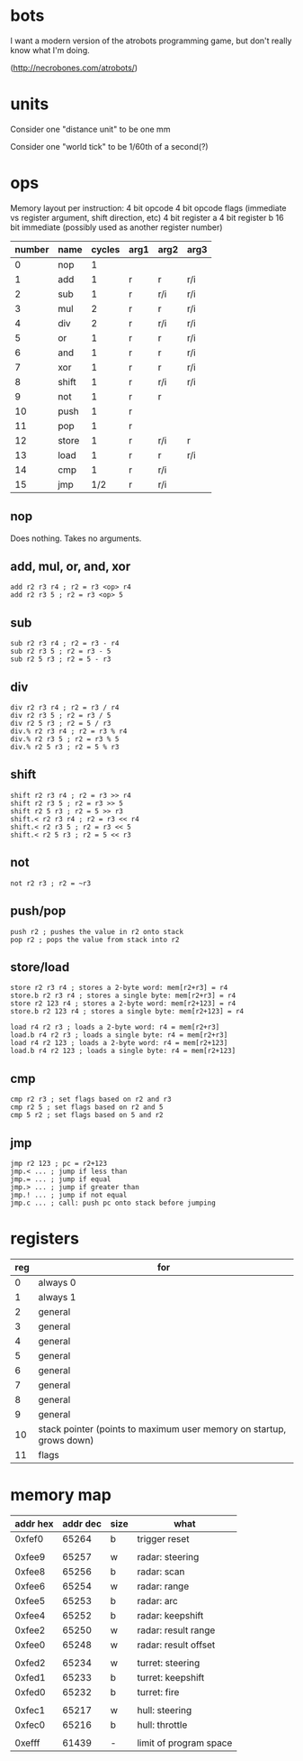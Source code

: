 # bots

I want a modern version of the atrobots programming game, but don't really know what I'm doing.

(http://necrobones.com/atrobots/)

# units

Consider one "distance unit" to be one mm

Consider one "world tick" to be 1/60th of a second(?)

# ops

Memory layout per instruction:
4 bit opcode
4 bit opcode flags (immediate vs register argument, shift direction, etc)
4 bit register a
4 bit register b
16 bit immediate (possibly used as another register number)

number | name | cycles | arg1 | arg2 | arg3
-------|------|--------|------|------|-----
0      | nop  | 1
1      | add  | 1      | r    | r    | r/i
2      | sub  | 1      | r    | r/i  | r/i
3      | mul |2| r | r | r/i
4      | div |2| r | r/i | r/i
5      | or |1| r | r | r/i
6      | and |1| r | r | r/i
7      | xor |1| r | r | r/i
8      | shift |1| r | r/i | r/i
9      | not |1| r | r
10     | push |1| r
11     | pop |1| r
12     | store |1| r | r/i | r
13     | load |1| r | r | r/i
14     | cmp |1| r | r/i
15     | jmp |1/2| r | r/i

## nop

Does nothing. Takes no arguments.

## add, mul, or, and, xor

    add r2 r3 r4 ; r2 = r3 <op> r4
    add r2 r3 5 ; r2 = r3 <op> 5

## sub

    sub r2 r3 r4 ; r2 = r3 - r4
    sub r2 r3 5 ; r2 = r3 - 5
    sub r2 5 r3 ; r2 = 5 - r3

## div

    div r2 r3 r4 ; r2 = r3 / r4
    div r2 r3 5 ; r2 = r3 / 5
    div r2 5 r3 ; r2 = 5 / r3
    div.% r2 r3 r4 ; r2 = r3 % r4
    div.% r2 r3 5 ; r2 = r3 % 5
    div.% r2 5 r3 ; r2 = 5 % r3

## shift

    shift r2 r3 r4 ; r2 = r3 >> r4
    shift r2 r3 5 ; r2 = r3 >> 5
    shift r2 5 r3 ; r2 = 5 >> r3
    shift.< r2 r3 r4 ; r2 = r3 << r4
    shift.< r2 r3 5 ; r2 = r3 << 5
    shift.< r2 5 r3 ; r2 = 5 << r3

## not

    not r2 r3 ; r2 = ~r3

## push/pop

    push r2 ; pushes the value in r2 onto stack
    pop r2 ; pops the value from stack into r2

## store/load

    store r2 r3 r4 ; stores a 2-byte word: mem[r2+r3] = r4
    store.b r2 r3 r4 ; stores a single byte: mem[r2+r3] = r4
    store r2 123 r4 ; stores a 2-byte word: mem[r2+123] = r4
    store.b r2 123 r4 ; stores a single byte: mem[r2+123] = r4

    load r4 r2 r3 ; loads a 2-byte word: r4 = mem[r2+r3]
    load.b r4 r2 r3 ; loads a single byte: r4 = mem[r2+r3]
    load r4 r2 123 ; loads a 2-byte word: r4 = mem[r2+123]
    load.b r4 r2 123 ; loads a single byte: r4 = mem[r2+123]

## cmp

    cmp r2 r3 ; set flags based on r2 and r3
    cmp r2 5 ; set flags based on r2 and 5
    cmp 5 r2 ; set flags based on 5 and r2

## jmp
    
    jmp r2 123 ; pc = r2+123
    jmp.< ... ; jump if less than
    jmp.= ... ; jump if equal
    jmp.> ... ; jump if greater than
    jmp.! ... ; jump if not equal
    jmp.c ... ; call: push pc onto stack before jumping

# registers

reg | for
----|----
0 | always 0
1 | always 1
2 | general
3 | general
4 | general
5 | general
6 | general
7 | general
8 | general
9 | general
10 | stack pointer (points to maximum user memory on startup, grows down)
11 | flags

# memory map

addr hex | addr dec | size | what
---------|----------|------|-----
0xfef0 | 65264 | b | trigger reset
|||
0xfee9 | 65257 | w | radar: steering
0xfee8 | 65256 | b | radar: scan
0xfee6 | 65254 | w | radar: range
0xfee5 | 65253 | b | radar: arc
0xfee4 | 65252 | b | radar: keepshift
0xfee2 | 65250 | w | radar: result range
0xfee0 | 65248 | w | radar: result offset
|||
0xfed2 | 65234 | w | turret: steering
0xfed1 | 65233 | b | turret: keepshift
0xfed0 | 65232 | b | turret: fire
|||
0xfec1 | 65217 | w | hull: steering
0xfec0 | 65216 | b | hull: throttle
|||
0xefff | 61439 | - | limit of program space
